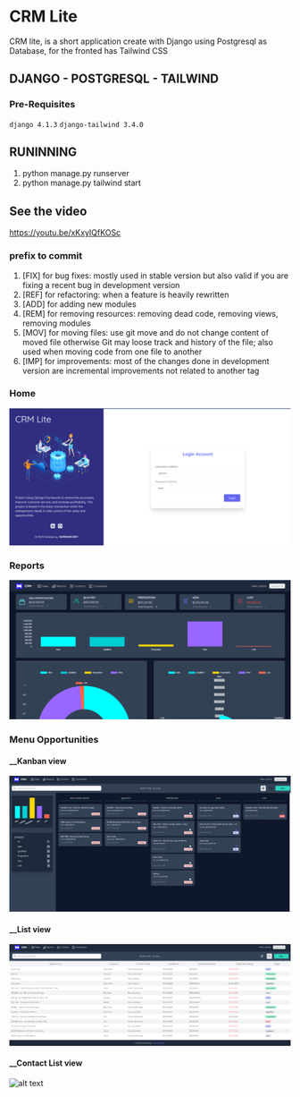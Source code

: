 # CRM Lite
CRM lite, is a short application create with Django using Postgresql as Database, for the fronted has Tailwind CSS


## DJANGO - POSTGRESQL - TAILWIND
### Pre-Requisites
`django 4.1.3`
`django-tailwind 3.4.0`

## RUNINNING
<ol>
  <li>python manage.py runserver</li>
  <li>python manage.py tailwind start</li>
</ol>

## See the video
https://youtu.be/xKxyIQfKOSc

### prefix to commit
<ol>
  <li>[FIX] for bug fixes: mostly used in stable version but also valid if you are fixing a recent bug in development version</li>
  <li>[REF] for refactoring: when a feature is heavily rewritten</li>
  <li>[ADD] for adding new modules</li>
  <li>[REM] for removing resources: removing dead code, removing views, removing modules</li>
  <li>[MOV] for moving files: use git move and do not change content of moved file otherwise Git may loose track and history of the file; also used when moving code from one file to another</li>
  <li>[IMP] for improvements: most of the changes done in development version are incremental improvements not related to another tag</li>
</ol>

### Home
![alt text](https://github.com/Nor-Mand/crm-lite/blob/main/media/project/hero.png)

### Reports
![alt text](https://github.com/Nor-Mand/crm-lite/blob/main/media/dashboard-dark.png)

### Menu Opportunities
#### __Kanban view
![alt text](https://github.com/Nor-Mand/crm-lite/blob/main/media/kanban-dark.png)
#### __List view
![alt text](https://github.com/Nor-Mand/crm-lite/blob/main/media/list-dark.png)
#### __Contact List view
![alt text](https://github.com/Nor-Mand/crm-lite/blob/main/media/contact-dark.png)



